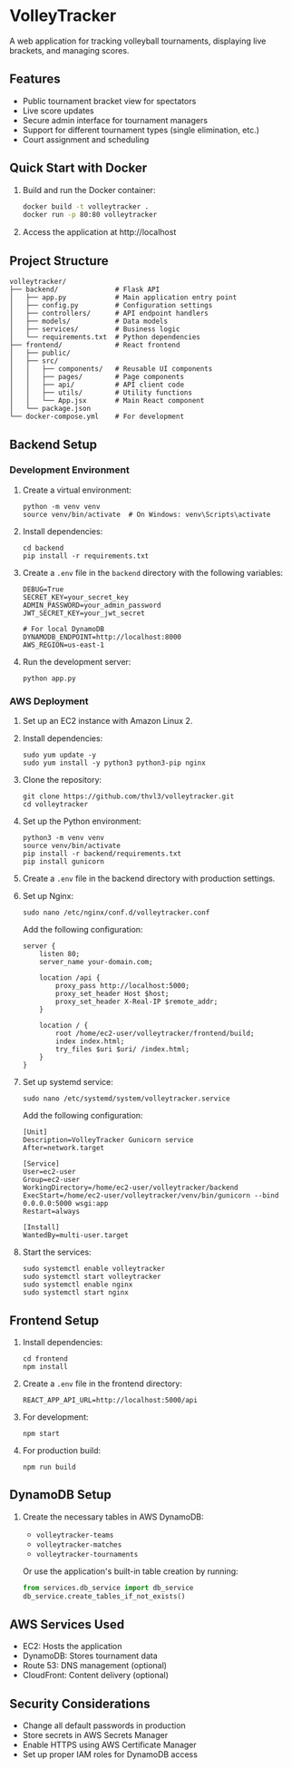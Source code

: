 # VolleyTracker

A web application for tracking volleyball tournaments, displaying live brackets, and managing scores.

## Features

- Public tournament bracket view for spectators
- Live score updates
- Secure admin interface for tournament managers
- Support for different tournament types (single elimination, etc.)
- Court assignment and scheduling

## Quick Start with Docker

1. Build and run the Docker container:
   ```bash
   docker build -t volleytracker .
   docker run -p 80:80 volleytracker
   ```

2. Access the application at http://localhost

## Project Structure

```
volleytracker/
├── backend/              # Flask API
│   ├── app.py            # Main application entry point
│   ├── config.py         # Configuration settings
│   ├── controllers/      # API endpoint handlers
│   ├── models/           # Data models
│   ├── services/         # Business logic
│   └── requirements.txt  # Python dependencies
├── frontend/             # React frontend
│   ├── public/
│   ├── src/
│   │   ├── components/   # Reusable UI components
│   │   ├── pages/        # Page components
│   │   ├── api/          # API client code
│   │   ├── utils/        # Utility functions
│   │   └── App.jsx       # Main React component
│   └── package.json
└── docker-compose.yml    # For development
```

## Backend Setup

### Development Environment

1. Create a virtual environment:
   ```
   python -m venv venv
   source venv/bin/activate  # On Windows: venv\Scripts\activate
   ```

2. Install dependencies:
   ```
   cd backend
   pip install -r requirements.txt
   ```

3. Create a `.env` file in the `backend` directory with the following variables:
   ```
   DEBUG=True
   SECRET_KEY=your_secret_key
   ADMIN_PASSWORD=your_admin_password
   JWT_SECRET_KEY=your_jwt_secret
   
   # For local DynamoDB
   DYNAMODB_ENDPOINT=http://localhost:8000
   AWS_REGION=us-east-1
   ```

4. Run the development server:
   ```
   python app.py
   ```

### AWS Deployment

1. Set up an EC2 instance with Amazon Linux 2.

2. Install dependencies:
   ```
   sudo yum update -y
   sudo yum install -y python3 python3-pip nginx
   ```

3. Clone the repository:
   ```
   git clone https://github.com/thvl3/volleytracker.git
   cd volleytracker
   ```

4. Set up the Python environment:
   ```
   python3 -m venv venv
   source venv/bin/activate
   pip install -r backend/requirements.txt
   pip install gunicorn
   ```

5. Create a `.env` file in the backend directory with production settings.

6. Set up Nginx:
   ```
   sudo nano /etc/nginx/conf.d/volleytracker.conf
   ```
   
   Add the following configuration:
   ```
   server {
       listen 80;
       server_name your-domain.com;
       
       location /api {
           proxy_pass http://localhost:5000;
           proxy_set_header Host $host;
           proxy_set_header X-Real-IP $remote_addr;
       }
       
       location / {
           root /home/ec2-user/volleytracker/frontend/build;
           index index.html;
           try_files $uri $uri/ /index.html;
       }
   }
   ```

7. Set up systemd service:
   ```
   sudo nano /etc/systemd/system/volleytracker.service
   ```
   
   Add the following configuration:
   ```
   [Unit]
   Description=VolleyTracker Gunicorn service
   After=network.target

   [Service]
   User=ec2-user
   Group=ec2-user
   WorkingDirectory=/home/ec2-user/volleytracker/backend
   ExecStart=/home/ec2-user/volleytracker/venv/bin/gunicorn --bind 0.0.0.0:5000 wsgi:app
   Restart=always

   [Install]
   WantedBy=multi-user.target
   ```

8. Start the services:
   ```
   sudo systemctl enable volleytracker
   sudo systemctl start volleytracker
   sudo systemctl enable nginx
   sudo systemctl start nginx
   ```

## Frontend Setup

1. Install dependencies:
   ```
   cd frontend
   npm install
   ```

2. Create a `.env` file in the frontend directory:
   ```
   REACT_APP_API_URL=http://localhost:5000/api
   ```

3. For development:
   ```
   npm start
   ```

4. For production build:
   ```
   npm run build
   ```

## DynamoDB Setup

1. Create the necessary tables in AWS DynamoDB:
   - `volleytracker-teams`
   - `volleytracker-matches`
   - `volleytracker-tournaments`

   Or use the application's built-in table creation by running:
   ```python
   from services.db_service import db_service
   db_service.create_tables_if_not_exists()
   ```

## AWS Services Used

- EC2: Hosts the application
- DynamoDB: Stores tournament data
- Route 53: DNS management (optional)
- CloudFront: Content delivery (optional)

## Security Considerations

- Change all default passwords in production
- Store secrets in AWS Secrets Manager
- Enable HTTPS using AWS Certificate Manager
- Set up proper IAM roles for DynamoDB access
